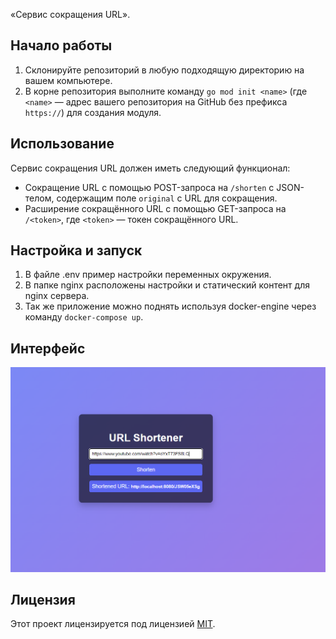 «Сервис сокращения URL».

## Начало работы

1. Склонируйте репозиторий в любую подходящую директорию на вашем компьютере.
2. В корне репозитория выполните команду `go mod init <name>` (где `<name>` — адрес вашего репозитория на GitHub без префикса `https://`) для создания модуля.

## Использование

Сервис сокращения URL должен иметь следующий функционал:

- Сокращение URL с помощью POST-запроса на `/shorten` с JSON-телом, содержащим поле `original` с URL для сокращения.
- Расширение сокращённого URL с помощью GET-запроса на `/<token>`, где `<token>` — токен сокращённого URL.

## Настройка и запуск

1. В файле .env пример настройки переменных окружения.
2. В папке nginx расположены настройки и статический контент для nginx сервера.
3. Так же приложение можно поднять используя docker-engine через команду `docker-compose up`.

## Интерфейс

![screenshot](image.png)

## Лицензия

Этот проект лицензируется под лицензией [MIT](LICENSE).
